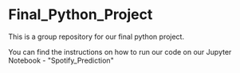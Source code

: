 # Final_Python_Project
This is a group repository for our final python project.

You can find the instructions on how to run our code on our Jupyter Notebook - "Spotify_Prediction"


